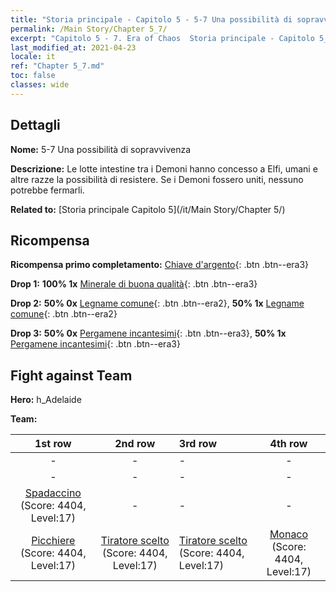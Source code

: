 ```yaml
---
title: "Storia principale - Capitolo 5 - 5-7 Una possibilità di sopravvivenza"
permalink: /Main Story/Chapter 5_7/
excerpt: "Capitolo 5 - 7. Era of Chaos  Storia principale - Capitolo 5_7. 5-7 Una possibilità di sopravvivenza"
last_modified_at: 2021-04-23
locale: it
ref: "Chapter 5_7.md"
toc: false
classes: wide
---
```


## Dettagli

 **Nome:** 5-7 Una possibilità di sopravvivenza

 **Descrizione:** Le lotte intestine tra i Demoni hanno concesso a Elfi, umani e altre razze la possibilità di resistere. Se i Demoni fossero uniti, nessuno potrebbe fermarli.

 **Related to:** [Storia principale Capitolo 5](/it/Main Story/Chapter 5/)

## Ricompensa

 **Ricompensa primo completamento:** [Chiave d'argento](/ItemsIT/con_693/){: .btn .btn--era3}

 **Drop 1:** **100% 1x** [Minerale di buona qualità](/ItemsIT/mat_12/){: .btn .btn--era3}

 **Drop 2:** **50% 0x** [Legname comune](/ItemsIT/mat_7/){: .btn .btn--era2}, **50% 1x** [Legname comune](/ItemsIT/mat_7/){: .btn .btn--era2}

 **Drop 3:** **50% 0x** [Pergamene incantesimi](/ItemsIT/con_694/){: .btn .btn--era3}, **50% 1x** [Pergamene incantesimi](/ItemsIT/con_694/){: .btn .btn--era3}


## Fight against Team
 **Hero:** h_Adelaide

 **Team:**


  | 1st row | 2nd row | 3rd row | 4th row |
  |:----:|:----:|:----|:----:|
  | - | - | - | - |
  | - | - | - | - |
  | [Spadaccino](/it/units/Swordsman/) (Score: 4404, Level:17)  | - | - | - |
  | [Picchiere](/it/units/Pikeman/) (Score: 4404, Level:17)  | [Tiratore scelto](/it/units/Marksman/) (Score: 4404, Level:17)  | [Tiratore scelto](/it/units/Marksman/) (Score: 4404, Level:17)  | [Monaco](/it/units/Monk/) (Score: 4404, Level:17)  |


